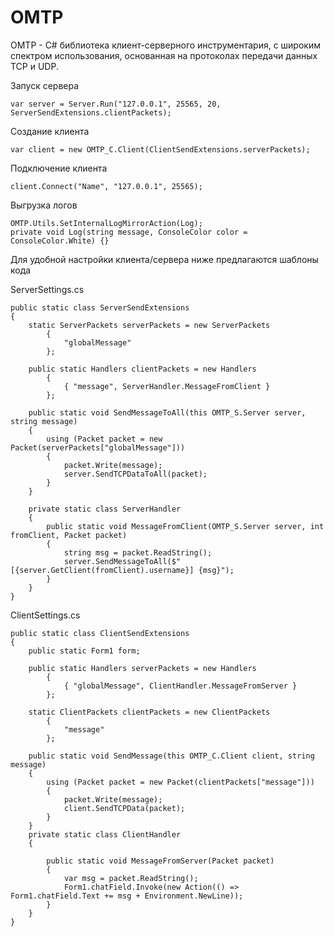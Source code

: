 # OMTP
OMTP - C# библиотека клиент-серверного инструментария, с широким спектром использования, основанная на протоколах передачи данных TCP и UDP. 

Запуск сервера
<pre><code class='language-cs'>var server = Server.Run("127.0.0.1", 25565, 20, ServerSendExtensions.clientPackets);
</code></pre>

Создание клиента
<pre><code class='language-cs'>var client = new OMTP_C.Client(ClientSendExtensions.serverPackets);
</code></pre>

Подключение клиента
<pre><code class='language-cs'>client.Connect("Name", "127.0.0.1", 25565);
</code></pre>

Выгрузка логов
<pre><code class='language-cs'>OMTP.Utils.SetInternalLogMirrorAction(Log);
private void Log(string message, ConsoleColor color = ConsoleColor.White) {}
</code></pre>

Для удобной настройки клиента/сервера ниже предлагаются шаблоны кода

ServerSettings.cs
<pre><code class='language-cs'>public static class ServerSendExtensions
{
    static ServerPackets serverPackets = new ServerPackets
        {
            "globalMessage"
        };

    public static Handlers<OMTP_S.PacketHandler> clientPackets = new Handlers<OMTP_S.PacketHandler>
        {
            { "message", ServerHandler.MessageFromClient }
        };

    public static void SendMessageToAll(this OMTP_S.Server server, string message)
    {
        using (Packet packet = new Packet(serverPackets["globalMessage"]))
        {
            packet.Write(message);
            server.SendTCPDataToAll(packet);
        }
    }

    private static class ServerHandler
    {
        public static void MessageFromClient(OMTP_S.Server server, int fromClient, Packet packet)
        {
            string msg = packet.ReadString();
            server.SendMessageToAll($"[{server.GetClient(fromClient).username}] {msg}");
        }
    }
}
</code></pre>

ClientSettings.cs
<pre><code class='language-cs'>public static class ClientSendExtensions
{
    public static Form1 form;

    public static Handlers<OMTP_C.PacketHandler> serverPackets = new Handlers<OMTP_C.PacketHandler>
        {
            { "globalMessage", ClientHandler.MessageFromServer }
        };

    static ClientPackets clientPackets = new ClientPackets
        {
            "message"
        };

    public static void SendMessage(this OMTP_C.Client client, string message)
    {
        using (Packet packet = new Packet(clientPackets["message"]))
        {
            packet.Write(message);
            client.SendTCPData(packet);
        }
    }
    private static class ClientHandler
    {

        public static void MessageFromServer(Packet packet)
        {
            var msg = packet.ReadString();
            Form1.chatField.Invoke(new Action(() => Form1.chatField.Text += msg + Environment.NewLine));
        }
    }
}
</code></pre>
